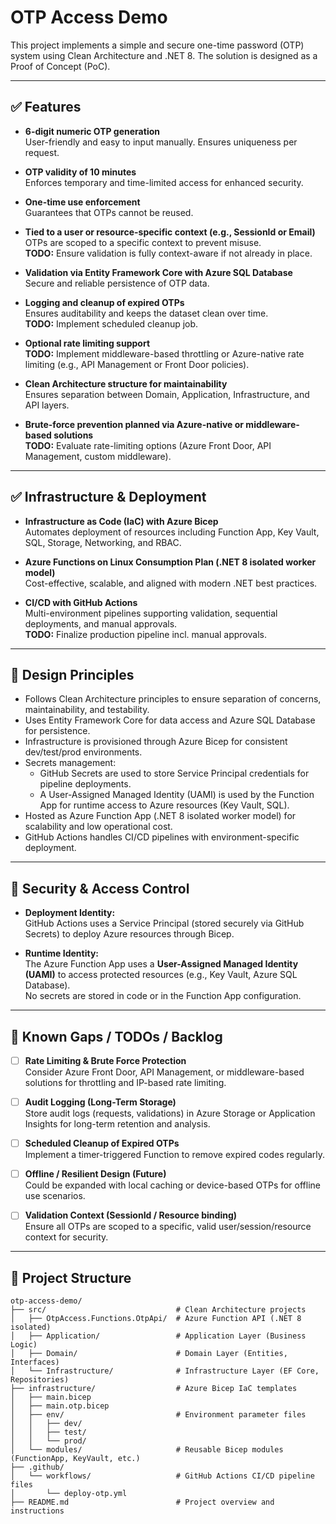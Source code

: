 # OTP Access Demo

This project implements a simple and secure one-time password (OTP) system using Clean Architecture and .NET 8. The solution is designed as a Proof of Concept (PoC).

---

## ✅ Features

- **6-digit numeric OTP generation**  
  User-friendly and easy to input manually. Ensures uniqueness per request.

- **OTP validity of 10 minutes**  
  Enforces temporary and time-limited access for enhanced security.

- **One-time use enforcement**  
  Guarantees that OTPs cannot be reused.

- **Tied to a user or resource-specific context (e.g., SessionId or Email)**  
  OTPs are scoped to a specific context to prevent misuse.  
  **TODO:** Ensure validation is fully context-aware if not already in place.

- **Validation via Entity Framework Core with Azure SQL Database**  
  Secure and reliable persistence of OTP data.

- **Logging and cleanup of expired OTPs**  
  Ensures auditability and keeps the dataset clean over time.  
  **TODO:** Implement scheduled cleanup job.

- **Optional rate limiting support**  
  **TODO:** Implement middleware-based throttling or Azure-native rate limiting (e.g., API Management or Front Door policies).

- **Clean Architecture structure for maintainability**  
  Ensures separation between Domain, Application, Infrastructure, and API layers.

- **Brute-force prevention planned via Azure-native or middleware-based solutions**  
  **TODO:** Evaluate rate-limiting options (Azure Front Door, API Management, custom middleware).

---

## ✅ Infrastructure & Deployment

- **Infrastructure as Code (IaC) with Azure Bicep**  
  Automates deployment of resources including Function App, Key Vault, SQL, Storage, Networking, and RBAC.

- **Azure Functions on Linux Consumption Plan (.NET 8 isolated worker model)**  
  Cost-effective, scalable, and aligned with modern .NET best practices.

- **CI/CD with GitHub Actions**  
  Multi-environment pipelines supporting validation, sequential deployments, and manual approvals.  
  **TODO:** Finalize production pipeline incl. manual approvals.

---

## 📝 Design Principles

- Follows Clean Architecture principles to ensure separation of concerns, maintainability, and testability.
- Uses Entity Framework Core for data access and Azure SQL Database for persistence.
- Infrastructure is provisioned through Azure Bicep for consistent dev/test/prod environments.
- Secrets management:
  - GitHub Secrets are used to store Service Principal credentials for pipeline deployments.
  - A User-Assigned Managed Identity (UAMI) is used by the Function App for runtime access to Azure resources (Key Vault, SQL).
- Hosted as Azure Function App (.NET 8 isolated worker model) for scalability and low operational cost.
- GitHub Actions handles CI/CD pipelines with environment-specific deployment.

---

## 🔐 Security & Access Control

- **Deployment Identity:**  
  GitHub Actions uses a Service Principal (stored securely via GitHub Secrets) to deploy Azure resources through Bicep.

- **Runtime Identity:**  
  The Azure Function App uses a **User-Assigned Managed Identity (UAMI)** to access protected resources (e.g., Key Vault, Azure SQL Database).  
  No secrets are stored in code or in the Function App configuration.

---

## 🚧 Known Gaps / TODOs / Backlog

- [ ] **Rate Limiting & Brute Force Protection**  
      Consider Azure Front Door, API Management, or middleware-based solutions for throttling and IP-based rate limiting.

- [ ] **Audit Logging (Long-Term Storage)**  
      Store audit logs (requests, validations) in Azure Storage or Application Insights for long-term retention and analysis.

- [ ] **Scheduled Cleanup of Expired OTPs**  
      Implement a timer-triggered Function to remove expired codes regularly.

- [ ] **Offline / Resilient Design (Future)**  
      Could be expanded with local caching or device-based OTPs for offline use scenarios.

- [ ] **Validation Context (SessionId / Resource binding)**  
      Ensure all OTPs are scoped to a specific, valid user/session/resource context for security.

---

## 📂 Project Structure

```text
otp-access-demo/
├── src/                             # Clean Architecture projects
│   ├── OtpAccess.Functions.OtpApi/  # Azure Function API (.NET 8 isolated)
│   ├── Application/                 # Application Layer (Business Logic)
│   ├── Domain/                      # Domain Layer (Entities, Interfaces)
│   └── Infrastructure/              # Infrastructure Layer (EF Core, Repositories)
├── infrastructure/                  # Azure Bicep IaC templates
│   ├── main.bicep
│   ├── main.otp.bicep
│   ├── env/                         # Environment parameter files
│   │   ├── dev/
│   │   ├── test/
│   │   └── prod/
│   └── modules/                     # Reusable Bicep modules (FunctionApp, KeyVault, etc.)
├── .github/
│   └── workflows/                   # GitHub Actions CI/CD pipeline files
│       └── deploy-otp.yml
├── README.md                        # Project overview and instructions

